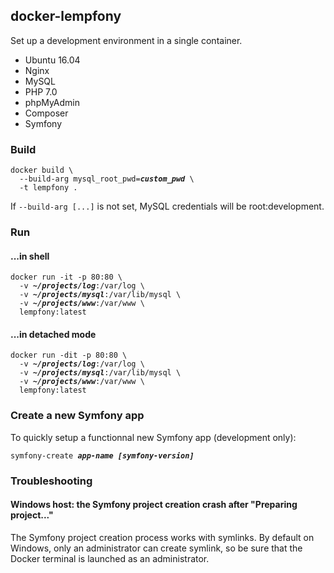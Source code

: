 ## docker-lempfony

Set up a development environment in a single container.

- Ubuntu 16.04
- Nginx
- MySQL
- PHP 7.0
- phpMyAdmin
- Composer
- Symfony

### Build
<pre><code>docker build \
  --build-arg mysql_root_pwd=<i><b>custom_pwd</b></i> \
  -t lempfony .</code></pre>
If ```--build-arg [...]``` is not set, MySQL credentials will be root:development.

### Run 
#### ...in shell
<pre><code>docker run -it -p 80:80 \
  -v <i><b>~/projects/log</b></i>:/var/log \
  -v <i><b>~/projects/mysql</b></i>:/var/lib/mysql \
  -v <i><b>~/projects/www</b></i>:/var/www \
  lempfony:latest</code></pre>

#### ...in detached mode
<pre><code>docker run -dit -p 80:80 \
  -v <i><b>~/projects/log</b></i>:/var/log \
  -v <i><b>~/projects/mysql</b></i>:/var/lib/mysql \
  -v <i><b>~/projects/www</b></i>:/var/www \
  lempfony:latest</code></pre>

### Create a new Symfony app
To quickly setup a functionnal new Symfony app (development only):
<pre><code>symfony-create <i><b>app-name</b></i> <i><b>[symfony-version]</b></i></code></pre>

### Troubleshooting

#### Windows host: the Symfony project creation crash after "Preparing project..."
The Symfony project creation process works with symlinks. By default on Windows,  only an administrator can create symlink, so be sure that the Docker terminal is launched as an administrator. 

